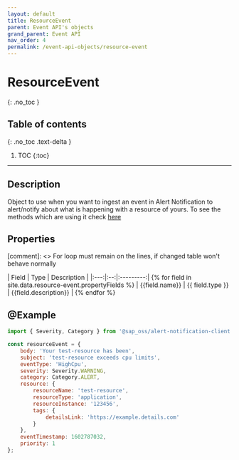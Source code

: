 ```yaml
---
layout: default
title: ResourceEvent
parent: Event API's objects
grand_parent: Event API
nav_order: 4
permalink: /event-api-objects/resource-event
---
```


# ResourceEvent
{: .no_toc }

## Table of contents
{: .no_toc .text-delta }

1. TOC
{:toc}

---

## Description

Object to use when you want to ingest an event in Alert Notification to alert/notify about what is happening with a resource of yours. To see the methods which are using it check [here](/alert-notification-node-client/#alert-notification-client-api)

## Properties

[comment]: <> For loop must remain on the lines, if changed table won't behave normally

| Field | Type | Description |
|:---:|:--:|:---------:| {% for field in site.data.resource-event.propertyFields %}
| {{field.name}} | {{ field.type }} | {{field.description}} | {% endfor %}


## @Example
```js
import { Severity, Category } from '@sap_oss/alert-notification-client';

const resourceEvent = {
    body: 'Your test-resource has been',
    subject: 'test-resource exceeds cpu limits',
    eventType: 'HighCpu',
    severity: Severity.WARNING,
    category: Category.ALERT,
    resource: {
        resourceName: 'test-resource',
        resourceType: 'application',
        resourceInstance: '123456',
        tags: {
            detailsLink: 'https://example.details.com'
        }
    },
    eventTimestamp: 1602787032,
    priority: 1
};
```